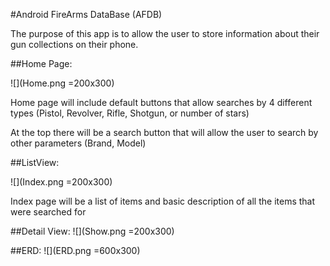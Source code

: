 #Android FireArms DataBase (AFDB)

The purpose of this app is to allow the user to store information about their gun collections on their phone.

##Home Page:

![](Home.png =200x300)

Home page will include default buttons that allow searches by 4 different types (Pistol, Revolver, Rifle, Shotgun, or number of stars)

At the top there will be a search button that will allow the user to search by other parameters (Brand, Model)

##ListView:

![](Index.png =200x300)

Index page will be a list of items and basic description of all the items that were searched for

##Detail View:
![](Show.png =200x300)

##ERD:
![](ERD.png =600x300)



